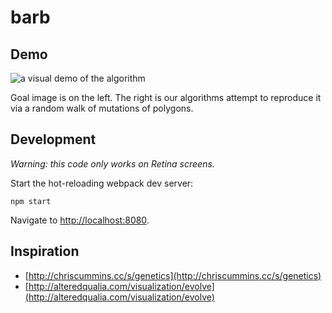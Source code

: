 # barb


## Demo

![a visual demo of the algorithm](https://github.com/r00k/image-evolution/raw/master/demo.gif)


Goal image is on the left. The right is our algorithms attempt to reproduce it via a random walk of mutations of polygons.

## Development

*Warning: this code only works on Retina screens.*

Start the hot-reloading webpack dev server:

    npm start

Navigate to <http://localhost:8080>.


## Inspiration

- [http://chriscummins.cc/s/genetics](http://chriscummins.cc/s/genetics)
- [http://alteredqualia.com/visualization/evolve](http://alteredqualia.com/visualization/evolve)
